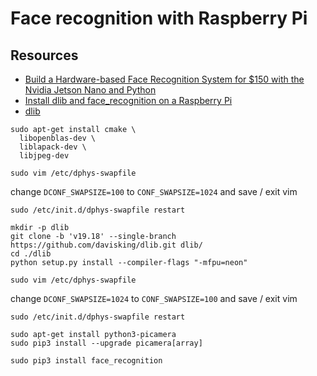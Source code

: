 # Face recognition with Raspberry Pi

## Resources
* [Build a Hardware-based Face Recognition System for $150 with the Nvidia Jetson Nano and Python](https://medium.com/@ageitgey/build-a-hardware-based-face-recognition-system-for-150-with-the-nvidia-jetson-nano-and-python-a25cb8c891fd)
* [Install dlib and face_recognition on a Raspberry Pi](https://gist.github.com/ageitgey/1ac8dbe8572f3f533df6269dab35df65)
* [dlib](https://github.com/davisking/dlib)


```shell
sudo apt-get install cmake \
  libopenblas-dev \
  liblapack-dev \
  libjpeg-dev
```

```shell
sudo vim /etc/dphys-swapfile
```
change `DCONF_SWAPSIZE=100` to `CONF_SWAPSIZE=1024` and save / exit vim

```shell
sudo /etc/init.d/dphys-swapfile restart
```

```shell
mkdir -p dlib
git clone -b 'v19.18' --single-branch https://github.com/davisking/dlib.git dlib/
cd ./dlib
python setup.py install --compiler-flags "-mfpu=neon"
```

```shell
sudo vim /etc/dphys-swapfile
```
change `DCONF_SWAPSIZE=1024` to `CONF_SWAPSIZE=100` and save / exit vim

```shell
sudo /etc/init.d/dphys-swapfile restart
```

```shell
sudo apt-get install python3-picamera
sudo pip3 install --upgrade picamera[array]
```

```shell
sudo pip3 install face_recognition
```
